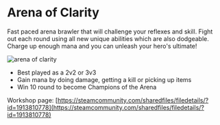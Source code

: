 # Arena of Clarity
Fast paced arena brawler that will challenge your reflexes and skill. Fight out each round using all new unique abilities which are also dodgeable. Charge up enough mana and you can unleash your hero's ultimate!

![arena of clarity](https://i.imgur.com/pDM18TL.jpg)

- Best played as a 2v2 or 3v3
- Gain mana by doing damage, getting a kill or picking up items
- Win 10 round to become Champions of the Arena

Workshop page: [https://steamcommunity.com/sharedfiles/filedetails/?id=1913810778](https://steamcommunity.com/sharedfiles/filedetails/?id=1913810778)
